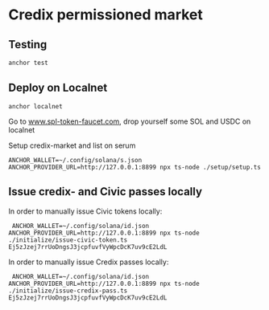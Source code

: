 # Credix permissioned market


## Testing 
```bash
anchor test
```

## Deploy on Localnet
```
anchor localnet
```
Go to www.spl-token-faucet.com, drop yourself some SOL and USDC on localnet

Setup credix-market and list on serum
```
ANCHOR_WALLET=~/.config/solana/s.json ANCHOR_PROVIDER_URL=http://127.0.0.1:8899 npx ts-node ./setup/setup.ts
```

## Issue credix- and Civic passes locally

In order to manually issue Civic tokens locally:

```shell
 ANCHOR_WALLET=~/.config/solana/id.json ANCHOR_PROVIDER_URL=http://127.0.0.1:8899 npx ts-node ./initialize/issue-civic-token.ts Ej5zJzej7rrUoDngsJ3jcpfuvfVyWpcDcK7uv9cE2LdL
```

In order to manually issue Credix passes locally:

```shell
 ANCHOR_WALLET=~/.config/solana/id.json ANCHOR_PROVIDER_URL=http://127.0.0.1:8899 npx ts-node ./initialize/issue-credix-pass.ts Ej5zJzej7rrUoDngsJ3jcpfuvfVyWpcDcK7uv9cE2LdL
```